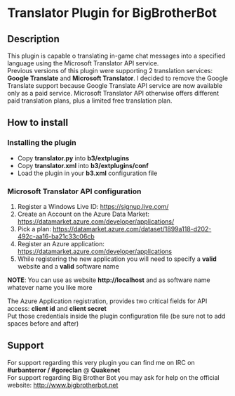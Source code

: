 Translator Plugin for BigBrotherBot
===================================

## Description

This plugin is capable o translating in-game chat messages into a specified language using the Microsoft Translator API service.<br> 
Previous versions of this plugin were supporting 2 translation services: **Google Translate** and **Microsoft Translator**. I decided to remove the Google Translate support because Google Translate API service are now available only as a paid service. Microsoft Translator API otherwise offers different paid translation plans, plus a limited free translation plan.

## How to install

### Installing the plugin

* Copy **translator.py** into **b3/extplugins**
* Copy **translator.xml** into **b3/extplugins/conf**
* Load the plugin in your **b3.xml** configuration file

### Microsoft Translator API configuration

1. Register a Windows Live ID: https://signup.live.com/
2. Create an Account on the Azure Data Market: https://datamarket.azure.com/developer/applications/
3. Pick a plan: https://datamarket.azure.com/dataset/1899a118-d202-492c-aa16-ba21c33c06cb
4. Register an Azure application: https://datamarket.azure.com/developer/applications
5. While registering the new application you will need to specify a **valid** website and a **valid** software name

**NOTE**: You can use as website **http://localhost** and as software name whatever name you like more

The Azure Application registration, provides two critical fields for API access: **client id** and **client secret**<br>
Put those credentials inside the plugin configuration file (be sure not to add spaces before and after)

## Support

For support regarding this very plugin you can find me on IRC on **#urbanterror / #goreclan** @ **Quakenet**<br>
For support regarding Big Brother Bot you may ask for help on the official website: http://www.bigbrotherbot.net